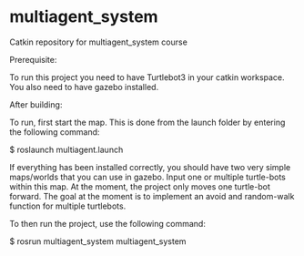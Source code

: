 # multiagent_system
Catkin repository for multiagent_system course


Prerequisite:

To run this project you need to have Turtlebot3 in your catkin workspace.
You also need to have gazebo installed.


After building:


To run, first start the map. This is done from the launch folder by entering the following command:

$ roslaunch multiagent.launch

If everything has been installed correctly, you should have two very simple maps/worlds that you can use in gazebo.
Input one or multiple turtle-bots within this map. At the moment, the project only moves one turtle-bot forward.
The goal at the moment is to implement an avoid and random-walk function for multiple turtlebots.



To then run the project, use the following command:

$ rosrun multiagent_system multiagent_system
